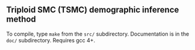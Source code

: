 ## Triploid SMC (TSMC) demographic inference method

To compile, type `make` from the `src/` subdirectory. Documentation is in the
`doc/` subdirectory. Requires gcc 4+.
